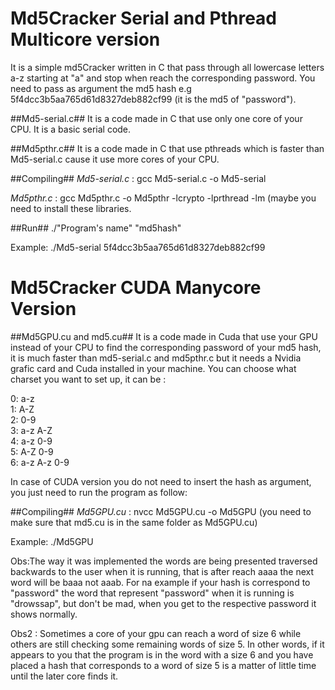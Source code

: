 # Md5Cracker Serial and Pthread Multicore version
It is a simple md5Cracker written in C that pass through all lowercase letters a-z starting at "a" and stop when reach the corresponding password.
You need to pass as argument the md5 hash e.g 5f4dcc3b5aa765d61d8327deb882cf99 (it is the md5 of "password").

##Md5-serial.c##
It is a code made in C that use only one core of your CPU. It is a basic serial code.

##Md5pthr.c##
It is a code made in C that use pthreads which is faster than Md5-serial.c cause it use more cores of your CPU.

##Compiling##
*Md5-serial.c*  : gcc Md5-serial.c -o Md5-serial

*Md5pthr.c*  : gcc Md5pthr.c -o Md5pthr -lcrypto -lprthread -lm (maybe you need to install these libraries.

##Run##
./"Program's name" "md5hash"

Example:
./Md5-serial 5f4dcc3b5aa765d61d8327deb882cf99

# Md5Cracker CUDA Manycore Version
 
##Md5GPU.cu and md5.cu##
It is a code made in Cuda that use your GPU instead of your CPU to find the corresponding password of your md5 hash, it is much faster than md5-serial.c and md5pthr.c but it needs a Nvidia grafic card and Cuda installed in your machine.
You can choose what charset you want to set up, it can be :

0: a-z  
1: A-Z  
2: 0-9  
3: a-z A-Z  
4: a-z 0-9  
5: A-Z 0-9  
6: a-z A-z 0-9  

In case of CUDA version you do not need to insert the hash as argument, you just need to run the program as follow:

##Compiling##
*Md5GPU.cu*  : nvcc Md5GPU.cu -o Md5GPU (you need to make sure that md5.cu is in the same folder as Md5GPU.cu)

Example:
./Md5GPU

Obs:The way it was implemented the words are being presented traversed backwards to the user when it is running, that is after reach aaaa the next word will be baaa not aaab. For na example if your hash is correspond to "password" the word that represent "password" when it is running is "drowssap", but don't be mad, when you get to the respective password it shows normally.

Obs2 : Sometimes a core of your gpu can reach a word of size 6 while others are still checking some remaining words of size 5. In other words, if it appears to you that the program is in the word with a size 6 and you have placed a hash that corresponds to a word of size 5 is a matter of little time until the later core finds it. 
